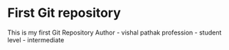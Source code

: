# First Git repository 
This is my first Git Repository
Author - vishal pathak 
profession - student 
level - intermediate 

